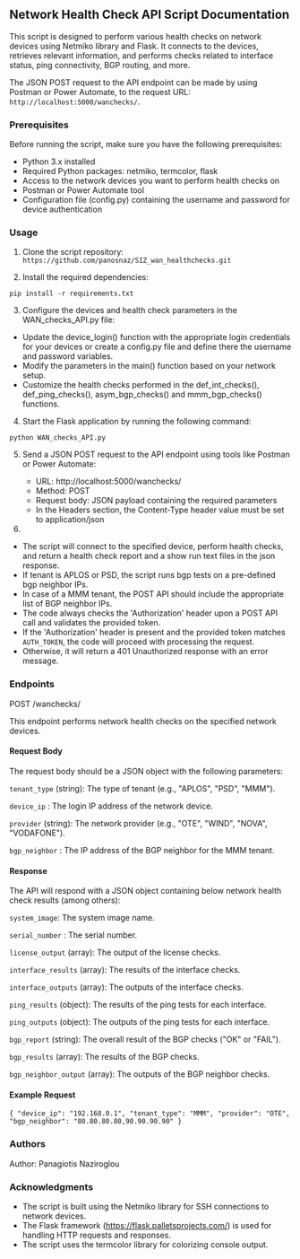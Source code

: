 ## **Network Health Check API Script Documentation** 

This script is designed to perform various health checks on network devices using Netmiko library and Flask. 
It connects to the devices, retrieves relevant information, and performs checks related to interface status, ping connectivity, BGP routing, and more.

The JSON POST request to the API endpoint can be made by using Postman or Power Automate, to the request URL: `http://localhost:5000/wanchecks/`. 


### **Prerequisites** 

Before running the script, make sure you have the following prerequisites:

- Python 3.x installed
- Required Python packages: netmiko, termcolor, flask
- Access to the network devices you want to perform health checks on
- Postman or Power Automate tool
- Configuration file (config.py) containing the username and password for device authentication

### **Usage** 

1. Clone the script repository:
`https://github.com/panosnaz/SIZ_wan_healthchecks.git`

2. Install the required dependencies:

`pip install -r requirements.txt`

3. Configure the devices and health check parameters in the WAN_checks_API.py file:

- Update the device_login() function with the appropriate login credentials for your devices or create a config.py file and define there the username and password variables.
- Modify the parameters in the main() function based on your network setup.
- Customize the health checks performed in the def_int_checks(), def_ping_checks(), asym_bgp_checks() and mmm_bgp_checks() functions.

4. Start the Flask application by running the following command:

`python WAN_checks_API.py`

5. Send a JSON POST request to the API endpoint using tools like Postman or Power Automate:

	- URL: http://localhost:5000/wanchecks/
	- Method: POST
	- Request body: JSON payload containing the required parameters
	- In the Headers section, the Content-Type header value must be set to application/json 

6. 
- The script will connect to the specified device, perform health checks, and return a health check report and a show run text files in the json response.
- If tenant is APLOS or PSD, the script runs bgp tests on a pre-defined bgp neighbor IPs. 
- In case of a MMM tenant, the POST API should include the appropriate list of BGP neighbor IPs.
- The code always checks the 'Authorization' header upon a POST API call and validates the provided token. 
- If the 'Authorization' header is present and the provided token matches `AUTH_TOKEN`, the code will proceed with processing the request. 
- Otherwise, it will return a 401 Unauthorized response with an error message.


	
### **Endpoints**

POST /wanchecks/

This endpoint performs network health checks on the specified network devices.

#### **Request Body**

The request body should be a JSON object with the following parameters:

`tenant_type` (string): The type of tenant (e.g., "APLOS", "PSD", "MMM").

`device_ip` : The login IP address of the network device.

`provider` (string): The network provider (e.g., "OTE", "WIND", "NOVA", "VODAFONE").

`bgp_neighbor` : The IP address of the BGP neighbor for the MMM tenant.


#### **Response**

The API will respond with a JSON object containing below network health check results (among others):

`system_image`: The system image name.

`serial_number` : The serial number.

`license_output` (array): The output of the license checks.

`interface_results` (array): The results of the interface checks.

`interface_outputs` (array): The outputs of the interface checks.

`ping_results` (object): The results of the ping tests for each interface.

`ping_outputs` (object): The outputs of the ping tests for each interface.

`bgp_report` (string): The overall result of the BGP checks ("OK" or "FAIL").

`bgp_results` (array): The results of the BGP checks.

`bgp_neighbor_output` (array): The outputs of the BGP neighbor checks.


#### **Example Request** 

`
{
  "device_ip": "192.168.0.1",
  "tenant_type": "MMM",
  "provider": "OTE",
  "bgp_neighbor": "80.80.80.80,90.90.90.90"
}
`


### **Authors** 

Author: Panagiotis Naziroglou

### **Acknowledgments** 

- The script is built using the Netmiko library for SSH connections to network devices.
- The Flask framework (https://flask.palletsprojects.com/) is used for handling HTTP requests and responses.
- The script uses the termcolor library for colorizing console output.